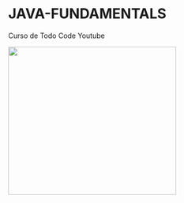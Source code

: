 # JAVA-FUNDAMENTALS
<p>Curso de Todo Code Youtube<p/>
<img src="https://th.bing.com/th?id=OVP.2_oQhMiqNTxBbwocoatgyQEsDh&w=243&h=136&c=7&rs=1&qlt=90&o=5&pid=2.1" width="340" height="300">

